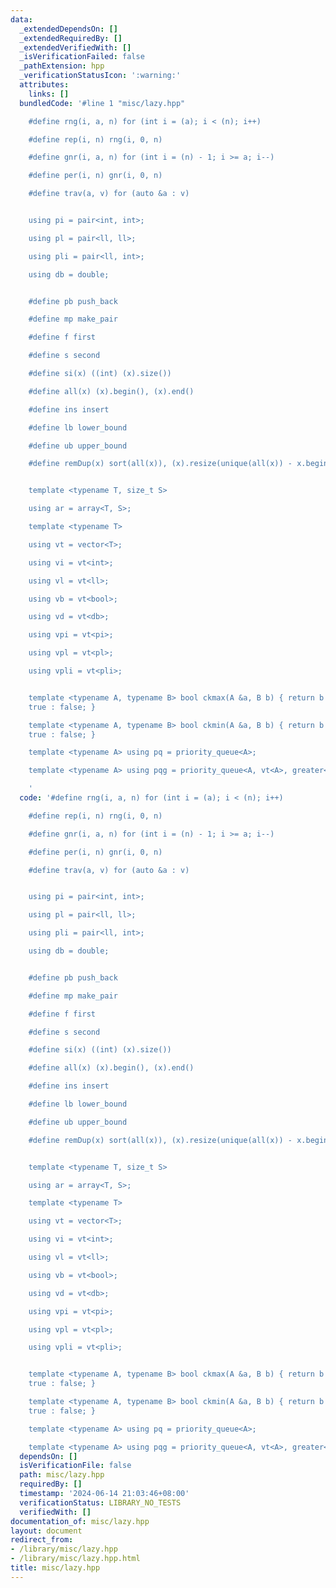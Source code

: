 ```yaml
---
data:
  _extendedDependsOn: []
  _extendedRequiredBy: []
  _extendedVerifiedWith: []
  _isVerificationFailed: false
  _pathExtension: hpp
  _verificationStatusIcon: ':warning:'
  attributes:
    links: []
  bundledCode: '#line 1 "misc/lazy.hpp"

    #define rng(i, a, n) for (int i = (a); i < (n); i++)

    #define rep(i, n) rng(i, 0, n)

    #define gnr(i, a, n) for (int i = (n) - 1; i >= a; i--)

    #define per(i, n) gnr(i, 0, n)

    #define trav(a, v) for (auto &a : v)


    using pi = pair<int, int>;

    using pl = pair<ll, ll>;

    using pli = pair<ll, int>;

    using db = double;


    #define pb push_back

    #define mp make_pair

    #define f first

    #define s second

    #define si(x) ((int) (x).size())

    #define all(x) (x).begin(), (x).end()

    #define ins insert

    #define lb lower_bound

    #define ub upper_bound

    #define remDup(x) sort(all(x)), (x).resize(unique(all(x)) - x.begin())


    template <typename T, size_t S>

    using ar = array<T, S>;

    template <typename T>

    using vt = vector<T>;

    using vi = vt<int>;

    using vl = vt<ll>;

    using vb = vt<bool>;

    using vd = vt<db>;

    using vpi = vt<pi>;

    using vpl = vt<pl>;

    using vpli = vt<pli>;


    template <typename A, typename B> bool ckmax(A &a, B b) { return b > a ? a = b,
    true : false; }

    template <typename A, typename B> bool ckmin(A &a, B b) { return b < a ? a = b,
    true : false; }

    template <typename A> using pq = priority_queue<A>;

    template <typename A> using pqg = priority_queue<A, vt<A>, greater<A>>;

    '
  code: '#define rng(i, a, n) for (int i = (a); i < (n); i++)

    #define rep(i, n) rng(i, 0, n)

    #define gnr(i, a, n) for (int i = (n) - 1; i >= a; i--)

    #define per(i, n) gnr(i, 0, n)

    #define trav(a, v) for (auto &a : v)


    using pi = pair<int, int>;

    using pl = pair<ll, ll>;

    using pli = pair<ll, int>;

    using db = double;


    #define pb push_back

    #define mp make_pair

    #define f first

    #define s second

    #define si(x) ((int) (x).size())

    #define all(x) (x).begin(), (x).end()

    #define ins insert

    #define lb lower_bound

    #define ub upper_bound

    #define remDup(x) sort(all(x)), (x).resize(unique(all(x)) - x.begin())


    template <typename T, size_t S>

    using ar = array<T, S>;

    template <typename T>

    using vt = vector<T>;

    using vi = vt<int>;

    using vl = vt<ll>;

    using vb = vt<bool>;

    using vd = vt<db>;

    using vpi = vt<pi>;

    using vpl = vt<pl>;

    using vpli = vt<pli>;


    template <typename A, typename B> bool ckmax(A &a, B b) { return b > a ? a = b,
    true : false; }

    template <typename A, typename B> bool ckmin(A &a, B b) { return b < a ? a = b,
    true : false; }

    template <typename A> using pq = priority_queue<A>;

    template <typename A> using pqg = priority_queue<A, vt<A>, greater<A>>;'
  dependsOn: []
  isVerificationFile: false
  path: misc/lazy.hpp
  requiredBy: []
  timestamp: '2024-06-14 21:03:46+08:00'
  verificationStatus: LIBRARY_NO_TESTS
  verifiedWith: []
documentation_of: misc/lazy.hpp
layout: document
redirect_from:
- /library/misc/lazy.hpp
- /library/misc/lazy.hpp.html
title: misc/lazy.hpp
---
```

